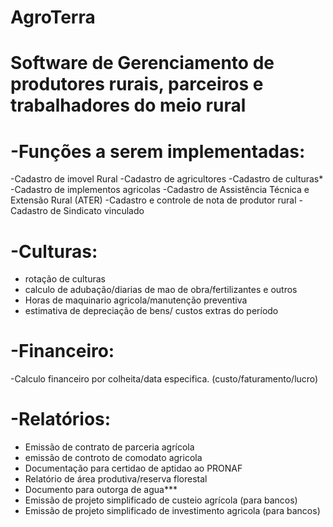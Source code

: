 # AgroTerra

# Software de Gerenciamento de produtores rurais, parceiros e trabalhadores do meio rural

# -Funções a serem implementadas:

-Cadastro de imovel Rural
-Cadastro de agricultores
-Cadastro de culturas*
-Cadastro de implementos agricolas
-Cadastro de Assistência Técnica e Extensão Rural (ATER)
-Cadastro e controle de nota de produtor rural
-Cadastro de Sindicato vinculado

# -Culturas:
- rotação de culturas
- calculo de adubação/diarias de mao de obra/fertilizantes e outros
- Horas de maquinario agricola/manutenção preventiva
- estimativa de depreciação de bens/ custos extras do período
  

# -Financeiro:
-Calculo financeiro por colheita/data especifica. (custo/faturamento/lucro)


# -Relatórios:
- Emissão de contrato de parceria agrícola
- emissão de controto de comodato agricola
- Documentação para certidao de aptidao ao PRONAF
- Relatório de área produtiva/reserva florestal
- Documento para outorga de agua***
- Emissão de projeto simplificado de custeio agrícola (para bancos)
- Emissão de projeto simplificado de investimento agricola (para bancos)










  
